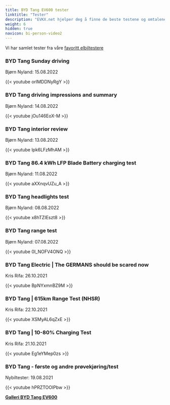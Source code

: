 ```yaml
---
title: BYD Tang EV600 tester
linktitle: "Tester"
description: "EVKX.net hjelper deg å finne de beste testene og omtalene av denne modellen."
weight: 6
hidden: true
navicon: bi-person-video2
---
```

Vi har samlet tester fra våre [favoritt elbiltestere](../../../../../guides/evreviewers/)

<div class="container text-center shadow p-2 pe-4 mb-5 bg-body-tertiary rounded border">
<h3>BYD Tang Sunday driving</h3>
<p>Bjørn Nyland: 15.08.2022</p>

{{< youtube orlMDDNyRgY >}}

</div>
<div class="container text-center shadow p-2 pe-4 mb-5 bg-body-tertiary rounded border">
<h3>BYD Tang driving impressions and summary</h3>
<p>Bjørn Nyland: 14.08.2022</p>

{{< youtube jOu146EoX-M >}}

</div>
<div class="container text-center shadow p-2 pe-4 mb-5 bg-body-tertiary rounded border">
<h3>BYD Tang interior review</h3>
<p>Bjørn Nyland: 13.08.2022</p>

{{< youtube lpk6LFzMhAM >}}

</div>
<div class="container text-center shadow p-2 pe-4 mb-5 bg-body-tertiary rounded border">
<h3>BYD Tang 86.4 kWh LFP Blade Battery charging test</h3>
<p>Bjørn Nyland: 11.08.2022</p>

{{< youtube aXXnqvUZu_A >}}

</div>
<div class="container text-center shadow p-2 pe-4 mb-5 bg-body-tertiary rounded border">
<h3>BYD Tang headlights test</h3>
<p>Bjørn Nyland: 08.08.2022</p>

{{< youtube x8hTZIEszt8 >}}

</div>
<div class="container text-center shadow p-2 pe-4 mb-5 bg-body-tertiary rounded border">
<h3>BYD Tang range test</h3>
<p>Bjørn Nyland: 07.08.2022</p>

{{< youtube 0I_NOFV4ONQ >}}

</div>
<div class="container text-center shadow p-2 pe-4 mb-5 bg-body-tertiary rounded border">
<h3>BYD Tang Electric | The GERMANS should be scared now</h3>
<p>Kris Rifa: 26.10.2021</p>

{{< youtube BpNYxmnBZ9M >}}

</div>
<div class="container text-center shadow p-2 pe-4 mb-5 bg-body-tertiary rounded border">
<h3>BYD Tang | 615km Range Test (NHSR)</h3>
<p>Kris Rifa: 22.10.2021</p>

{{< youtube XSMyAL6qZxE >}}

</div>
<div class="container text-center shadow p-2 pe-4 mb-5 bg-body-tertiary rounded border">
<h3>BYD Tang | 10-80% Charging Test</h3>
<p>Kris Rifa: 21.10.2021</p>

{{< youtube Eg1eYMep0zs >}}

</div>
<div class="container text-center shadow p-2 pe-4 mb-5 bg-body-tertiary rounded border">
<h3>BYD Tang - første og andre prøvekjøring/test</h3>
<p>Nybiltester: 19.08.2021</p>

{{< youtube hPRZTOOlPbw >}}

</div>
<div class="mt-3 mb-3">
<a href="../gallery/" class="text-decoration-none text-black">
<strong><i class="bi-arrow-left"></i>Galleri  </strong>
</a>
<a href="../" class="text-decoration-none text-black float-end">
<strong>BYD Tang EV600 <i class="bi-arrow-right"></i></strong>
</a>
</div>

